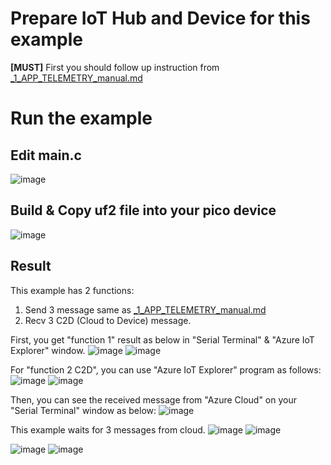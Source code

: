 # Prepare IoT Hub and Device for this example
**[MUST]** First you should follow up instruction from [_1_APP_TELEMETRY_manual.md](https://github.com/bjnhur/pico-examples/blob/main/_1_APP_TELEMETRY_manual.md)

# Run the example 
## Edit main.c
![image](https://user-images.githubusercontent.com/6334864/137408809-e1141483-42b6-4e09-8b9b-82ed77d70109.png)

## Build & Copy uf2 file into your pico device
![image](https://user-images.githubusercontent.com/6334864/137408816-6f826c4e-e785-44e5-bc81-f35d04ce4d86.png)

## Result
This example has 2 functions:
1. Send 3 message same as  [_1_APP_TELEMETRY_manual.md](https://github.com/bjnhur/pico-examples/blob/main/_1_APP_TELEMETRY_manual.md)
2. Recv 3 C2D (Cloud to Device) message.

First, you get "function 1" result as below in "Serial Terminal" & "Azure IoT Explorer" window.
![image](https://user-images.githubusercontent.com/6334864/137409633-fbc194ca-5f89-4517-85af-817e1a53e5db.png)
![image](https://user-images.githubusercontent.com/6334864/137409743-0de157bb-a37b-42ff-ae7e-f1a3e05188ca.png)

For "function 2 C2D", you can use "Azure IoT Explorer" program as follows:
![image](https://user-images.githubusercontent.com/6334864/137410000-726f4456-d81e-4154-9d86-cd3418d23f99.png)
![image](https://user-images.githubusercontent.com/6334864/137410174-51ea1f10-cc83-4187-aed4-44575ae90c11.png)

Then, you can see the received message from "Azure Cloud" on your "Serial Terminal" window as below:
![image](https://user-images.githubusercontent.com/6334864/137410288-2f3a9f04-fab0-4c40-be9d-a502a76769f9.png)

This example waits for 3 messages from cloud.
![image](https://user-images.githubusercontent.com/6334864/137410439-3fd284c9-87ef-4e42-8862-634e13363111.png)
![image](https://user-images.githubusercontent.com/6334864/137410450-3b02ac64-d754-418b-8d06-90ea390d2aa2.png)

![image](https://user-images.githubusercontent.com/6334864/137410492-b12935bd-483a-452c-ae62-9cc287830023.png)
![image](https://user-images.githubusercontent.com/6334864/137410553-c7ef1408-e074-4dc8-b0db-6f1deb8b460a.png)
